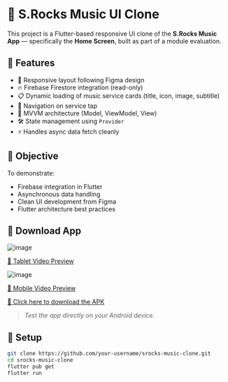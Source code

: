 # 🎵 S.Rocks Music UI Clone

This project is a Flutter-based responsive UI clone of the **S.Rocks Music App** — specifically the **Home Screen**, built as part of a module evaluation.

## 🚀 Features

- 🔄 Responsive layout following Figma design
- 🔥 Firebase Firestore integration (read-only)
- 📋 Dynamic loading of music service cards (title, icon, image, subtitle)
- 🧭 Navigation on service tap
- 🧱 MVVM architecture (Model, ViewModel, View)
- 🛠️ State management using `Provider`
- ⚡ Handles async data fetch cleanly

## 🎯 Objective

To demonstrate:
- Firebase integration in Flutter
- Asynchronous data handling
- Clean UI development from Figma
- Flutter architecture best practices

## 📲 Download App
![image](https://github.com/user-attachments/assets/cabad177-a6e5-4d01-a97c-70a69e620416)


[🔗 Tablet Video Preview ](https://res.cloudinary.com/dpcqrofwh/video/upload/v1748182037/tablet_previewmp4_g0mof0.mp4)  


![image](https://github.com/user-attachments/assets/cabad177-a6e5-4d01-a97c-70a69e620416)


[🔗 Mobile Video Preview ](https://res.cloudinary.com/dpcqrofwh/video/upload/v1748181597/mobile_preview_xy4om9.mp4)  


[🔗 Click here to download the APK](https://github.com/Deependrakashya/intern_assignment/releases/tag/releases)  
> _Test the app directly on your Android device._

## 🔧 Setup

```bash
git clone https://github.com/your-username/srocks-music-clone.git
cd srocks-music-clone
flutter pub get
flutter run
